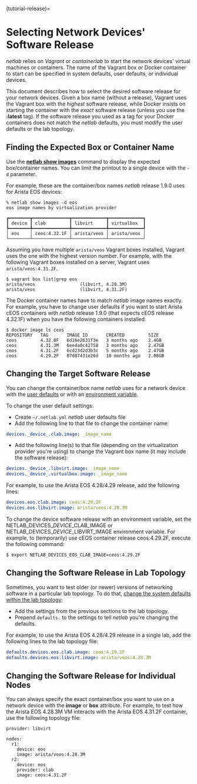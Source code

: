 (tutorial-release)=
# Selecting Network Devices' Software Release

*netlab* relies on *Vagrant* or *containerlab* to start the network devices' virtual machines or containers. The name of the Vagrant box or Docker container to start can be specified in system defaults, user defaults, or individual devices.

This document describes how to select the desired software release for your network devices. Given a box name (without a release), Vagrant uses the Vagrant box with the *highest* software release, while Docker insists on starting the container with the *exact* software release (unless you use the **:latest** tag). If the software release you used as a tag for your Docker containers does not match the _netlab_ defaults, you must modify the user defaults or the lab topology.

## Finding the Expected Box or Container Name

Use the **[netlab show images](netlab-show-images)** command to display the expected box/container names. You can limit the printout to a single device with the `-d` parameter.

For example, these are the container/box names _netlab_ release 1.9.0 uses for Arista EOS devices:

```
% netlab show images -d eos
eos image names by virtualization provider

┏━━━━━━━━┳━━━━━━━━━━━━━━┳━━━━━━━━━━━━━┳━━━━━━━━━━━━━┓
┃ device ┃ clab         ┃ libvirt     ┃ virtualbox  ┃
┡━━━━━━━━╇━━━━━━━━━━━━━━╇━━━━━━━━━━━━━╇━━━━━━━━━━━━━┩
│ eos    │ ceos:4.32.1F │ arista/veos │ arista/veos │
└────────┴──────────────┴─────────────┴─────────────┘
```

Assuming you have multiple `arista/veos` Vagrant boxes installed, Vagrant uses the one with the highest version number.  For example, with the following Vagrant boxes installed on a server, Vagrant uses `arista/veos:4.31.2F`.

```
$ vagrant box list|grep eos
arista/veos                 (libvirt, 4.28.3M)
arista/veos                 (libvirt, 4.31.2F)
```

The Docker container names have to match _netlab_ image names exactly. For example, you have to change user defaults if you want to start Arista cEOS containers with _netlab_ release 1.9.0 (that expects cEOS release 4.32.1F) when you have the following containers installed:

```
$ docker image ls ceos
REPOSITORY   TAG       IMAGE ID       CREATED         SIZE
ceos         4.32.0F   6d16e2631f3e   3 months ago    2.4GB
ceos         4.31.3M   6ee4a0c42758   3 months ago    2.47GB
ceos         4.31.2F   6cd23d2d3b3c   5 months ago    2.47GB
ceos         4.29.2F   07d07431e26d   16 months ago   2.08GB
```

## Changing the Target Software Release

You can change the container/box name _netlab_ uses for a network device with the [user defaults](defaults-user-file) or with an [environment variable](defaults-env).

To change the user default settings:

* Create `~/.netlab.yml` _netlab_ user defaults file
* Add the following line to that file to change the container name:

```yaml
devices._device_.clab.image: _image_name
```

* Add the following line(s) to that file (depending on the virtualization provider you're using) to change the Vagrant box name (it may include the software release):

```yaml
devices._device_.libvirt.image: _image_name
devices._device_.virtualbox.image: _image_name
```

For example, to use the Arista EOS 4.28/4.29 release, add the following lines:

```yaml
devices.eos.clab.image: ceos:4.29.2F
devices.eos.libvirt.image: arista/veos:4.28.3M
```

To change the device software release with an environment variable, set the NETLAB_DEVICES_*DEVICE*\_CLAB_IMAGE or NETLAB_DEVICES_*DEVICE*\_LIBVIRT_IMAGE environment variable. For example, to (temporarily) use cEOS container release ceos:4.29.2F, execute the following command:

```
$ export NETLAB_DEVICES_EOS_CLAB_IMAGE=ceos:4.29.2F
```

## Changing the Software Release in Lab Topology

Sometimes, you want to test older (or newer) versions of networking software in a particular lab topology. To do that, [change the system defaults within the lab topology](defaults-topology):

* Add the settings from the previous sections to the lab topology.
* Prepend `defaults.` to the settings to tell _netlab_ you're changing the defaults.

For example, to use the Arista EOS 4.28/4.29 release in a single lab, add the following lines to the lab topology file:

```yaml
defaults.devices.eos.clab.image: ceos:4.29.2F
defaults.devices.eos.libvirt.image: arista/veos:4.28.3M
```

## Changing the Software Release for Individual Nodes

You can always specify the exact container/box you want to use on a network device with the **image** or **box** attribute. For example, to test how the Arista EOS 4.28.3M VM interacts with the Arista EOS 4.31.2F container, use the following topology file:

```
provider: libvirt

nodes:
  r1:
    device: eos
    image: arista/veos:4.28.3M
  r2:
    device: eos
    provider: clab
    image: ceos:4.31.2F
```

